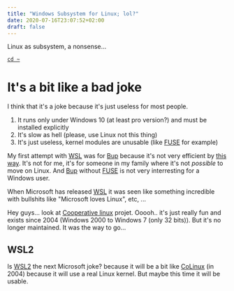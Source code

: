 ```yaml
---
title: "Windows Subsystem for Linux; lol?"
date: 2020-07-16T23:07:52+02:00
draft: false
---
```


Linux as subsystem, a nonsense...

<!--more-->

[`cd ~`](/)

# It's a bit like a bad joke

I think that it's a joke because it's just useless for most people.

1. It runs only under Windows 10 (at least pro version?) and must be installed
   explicitly
2. It's slow as hell (please, use Linux not this thing)
3. It's just useless, kernel modules are unusable (like [FUSE][1] for example)

My first attempt with [WSL][4] was for [Bup][2] because it's not very efficient
by [this way](/post/2016.02.06_bup-on-windows). It's not for me, it's for
someone in my family where it's not _possible_ to move on Linux. And [Bup][2]
without [FUSE][1] is not very interresting for a Windows user.

When Microsoft has released [WSL][4] it was seen like something incredible with
bullshits like "Microsoft loves Linux", etc, ...

Hey guys... look at [Cooperative linux][3] projet. Ooooh.. it's just really fun
and exists since 2004 (Windows 2000 to Windows 7 (only 32 bits)). But it's no
longer maintained. It was the way to go...

## WSL2

Is [WSL2][5] the next Microsoft joke? because it will be a bit like [CoLinux][3]
(in 2004) because it will use a real Linux kernel. But maybe this time it will
be usable.

[1]: https://github.com/libfuse/libfuse
[2]: https://bup.github.io
[3]: http://www.colinux.org/
[4]: https://docs.microsoft.com/en-us/windows/wsl/about
[5]: https://docs.microsoft.com/en-us/windows/wsl/wsl2-index
